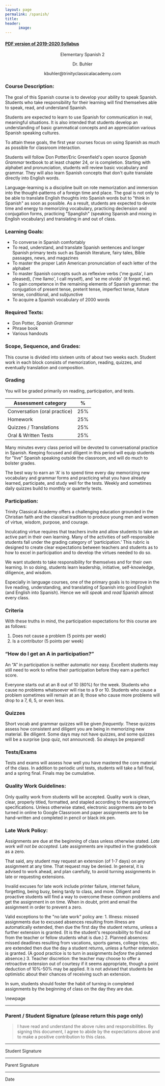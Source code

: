 ```yaml
---
layout: page
permalink: /spanish/
title: 
header: 
      image: 
---
```


#### [PDF version of 2019-2020 Syllabus](/content/syllabi/syllabus-trinity-spanish2-2019.pdf)   

<center>


<p> Elementary Spanish 2 </p>

<p> Dr. Buhler </p>

<p> kbuhler@trinityclassicalacademy.com   </p>

</center>




### Course Description:
The goal of this Spanish course is to develop your ability to speak Spanish. Students who take responsibility for their learning will find themselves able to speak, read, and understand Spanish. 

Students are expected to learn to use Spanish for communication in real, meaningful situations. It is also intended that students develop an understanding of basic grammatical concepts and an appreciation various Spanish speaking cultures.

To attain these goals, the first year courses focus on using Spanish as much as possible for classroom interaction.

Students will follow Don Potter/Eric Greenfield's open source *Spanish Grammar* textbook to at least chapter 24, or is completion. Starting with alphabet and pronunciation, students will review basic vocabulary and grammar. They will also  learn Spanish concepts that don't quite translate directly into English words. 

Language-learning is a discipline built on rote memorization and immersion into the thought-patterns of a foreign time and place. The goal is not only to be able to translate English thoughts into Spanish words but to "think in Spanish" as soon as possible. As a result, students are expected to devote time and energy to memorizing vocabulary, practicing declension and conjugation forms, practicing "Spanglish" (speaking Spanish and mixing in English vocabulary) and translating in and out of class. 


### Learning Goals:

* To converse in Spanish comfortably
* To read, understand, and translate Spanish sentences and longer Spanish primary texts such as Spanish literature, fairy tales, Bible passages, news, and magazines
* To master the proper Latin American pronunciation of each letter of the alphabet
* To master Spanish concepts such as reflexive verbs ('me gusta', I am pleased), ('me llamo', I call myself), and 'se me olvido' (it forgot me). 
* To gain competence in the remaining elements of Spanish grammar: the conjugation of present tense, preterit tense, imperfect tense,  future tense, conditional, and subjunctive
* To acquire a Spanish vocabulary of 2000 words



### Required Texts:

* Don Potter, *Spanish Grammar*
* Phrase book 
* Various handouts


### Scope, Sequence, and Grades:

This course is divided into sixteen units of about two weeks each. Student work in each block consists of memorization, reading, quizzes, and eventually translation and composition. 



### Grading 

You will be graded primarily on reading, participation, and tests.

|  Assessment category                  |  %          |
| --------------------------------------|-------------|
| Conversation (oral practice)          | 25%         |  
| Homework                              | 25%         |
| Quizzes / Translations                | 25%         |
| Oral & Written Tests                  | 25%         |


Many minutes every class period will be devoted to conversational practice in Spanish. Keeping focused and diligent in this period will equip students for "live" Spanish speaking outside the classroom, and will do much to bolster grades. 

The best way to earn an 'A' is to spend time every day memorizing new vocabulary and grammar forms and practicing what you have already learned, participate, and study well for the tests. Weekly and sometimes daily quizzes build to monthly or quarterly tests. 





### Participation:

Trinity Classical Academy offers a challenging education grounded in the Christian faith and the classical tradition to produce young men and women of virtue, wisdom, purpose, and courage. 

Inculcating virtue requires that teachers invite and allow students to take an active part in their own learning. Many of the activities of self-responsible students fall under the grading category of ‘participation.’ This rubric is designed to create clear expectations between teachers and students as to how to excel in participation and to develop the virtues needed to do so. 

We want students to take responsibility for themselves and for their own learning. In so doing, students  learn leadership, initiative, self-knowledge, diligence, and wisdom. 


Especially in language courses, one of the primary goals is to improve in the live reading, understanding, and translating of Spanish into good English (and English into Spanish). Hence we will *speak* and *read* Spanish almost every class. 


### Criteria
With these truths in mind, the participation expectations for this course are as follows: 

1. Does not cause a problem (5 points per week)
2. Is a contributor           (5 points per week)

### “How do I get an A in participation?”
An “A” in participation is neither automatic nor easy. Excellent students may still need to work to refine their participation before they earn a perfect score. 

Everyone starts out at an 8 out of 10 (80%) for the week. Students who cause no problems whatsoever will rise to a 9 or 10. Students who cause a problem sometimes will remain at an 8; those who cause more problems will drop to a 7, 6, 5, or even less. 



### Quizzes

Short vocab and grammar quizzes will be given *frequently*. These quizzes assess how consistent and diligent you are being in memorizing new material. Be diligent. Some days may not have quizzes, and some quizzes will be a surprise (pop quiz, not announced). So always be prepared!


### Tests/Exams

Tests and exams will assess how well you have mastered the core material of the class. In addition to periodic unit tests, students will take a fall final, and a spring final. Finals may be cumulative. 



### Quality Work Guidelines:

Only quality work from students will be accepted.  Quality work is clean, clear, properly titled, formatted, and stapled according to the assignment’s specifications.  Unless otherwise stated, electronic assignments are to be turned in online to Google Classroom and paper assignments are to be hand-written and completed in pencil or black ink pen. 


### Late Work Policy:
Assignments are due at the beginning of class unless otherwise stated. *Late work will not be accepted.*  Late assignments are inputted in the gradebook as a zero. 

That said, any student may request an extension (of 1-7 days) on any assignment at any time. That request may be denied. In general, it is advised to work ahead, and plan carefully, to avoid turning assignments in late or requesting extensions. 

Invalid excuses for late work include printer failure, internet failure, forgetting, being busy, being tardy to class, and more. Diligent and proactive students will find a way to overcome these common problems and get the assignment in on time. When in doubt, print and email the assignment in order to prevent a zero. 

Valid exceptions to the "no late work" policy are:  1. Illness: missed assignments due to excused absences resulting from illness are automatically extended, then due the first day the student returns, unless a further extension is granted. (It is the student's responsibility to find out from the teacher or fellow students what is due.)  2. Planned absences: missed deadlines resulting from vacations, sports games, college trips, etc., are extended then due the day a student returns, unless a further extension is granted. (A good practice is to turn in assignments *before* the planned absence.)   3. Teacher discretion: the teacher may choose to offer a retroactive extension out of courtesy if it seems appropriate, though a point deduction of 10%-50% may be applied. It is not advised that students be optimistic about their chances of receiving such an extension. 

In sum, students should foster the habit of turning in completed assignments by the beginning of class on the day they are due.


\newpage

-----

### Parent / Student Signature (please return this page only)

> I have read and understand the above rules and responsibilities. By signing this document, I agree to abide by the expectations above and to make a positive contribution to this class.

___________________________    
Student Signature   


____________________________   
Parent Signature   

____________________________   
Date  
